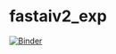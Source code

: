 # fastaiv2_exp 

[![Binder](https://mybinder.org/badge_logo.svg)](https://mybinder.org/v2/gh/castorfou/fastaiv2_exp/master?urlpath=%2Fvoila%2Frender%2F02_production-voila-simplest_version.ipynb)